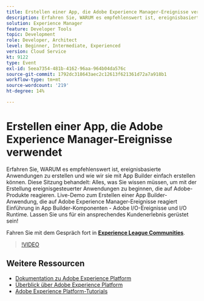 ```yaml
---
title: Erstellen einer App, die Adobe Experience Manager-Ereignisse verwendet
description: Erfahren Sie, WARUM es empfehlenswert ist, ereignisbasierte Anwendungen zu erstellen und wie wir sie mit App Builder einfach erstellen können. Diese Sitzung behandelt - Alles, was Sie wissen müssen, um mit der Erstellung ereignisgesteuerter Anwendungen zu beginnen, die auf Adobe-Produkte reagieren. Live-Demo zum Erstellen einer App Builder-Anwendung, die auf Adobe Experience Manager-Ereignisse reagiert Einführung in App Builder-Komponenten - Adobe I/O-Ereignisse und I/O Runtime. Lassen Sie uns für ein ansprechendes Kundenerlebnis gerüstet sein!
solution: Experience Manager
feature: Developer Tools
topic: Development
role: Developer, Architect
level: Beginner, Intermediate, Experienced
version: Cloud Service
kt: 9122
type: Event
exl-id: 5eea7354-481b-4162-96aa-964b04da576c
source-git-commit: 1792dc318643aec2c12613f621361d72a7a918b1
workflow-type: tm+mt
source-wordcount: '219'
ht-degree: 14%

---
```


# Erstellen einer App, die Adobe Experience Manager-Ereignisse verwendet

Erfahren Sie, WARUM es empfehlenswert ist, ereignisbasierte Anwendungen zu erstellen und wie wir sie mit App Builder einfach erstellen können. Diese Sitzung behandelt: Alles, was Sie wissen müssen, um mit der Erstellung ereignisgesteuerter Anwendungen zu beginnen, die auf Adobe-Produkte reagieren. Live-Demo zum Erstellen einer App Builder-Anwendung, die auf Adobe Experience Manager-Ereignisse reagiert Einführung in App Builder-Komponenten - Adobe I/O-Ereignisse und I/O Runtime. Lassen Sie uns für ein ansprechendes Kundenerlebnis gerüstet sein!

Fahren Sie mit dem Gespräch fort in **[Experience League Communities](https://adobe.ly/3ipjs8p)**.

>[!VIDEO](https://video.tv.adobe.com/v/337566/?quality=12&learn=on&hidetitle=true)

## Weitere Ressourcen

- [Dokumentation zu Adobe Experience Platform](https://experienceleague.adobe.com/docs/experience-platform.html?lang=de)
- [Überblick über Adobe Experience Platform](https://experienceleague.adobe.com/docs/experience-platform/landing/home.html?lang=de)
- [Adobe Experience Platform-Tutorials](https://experienceleague.adobe.com/docs/platform-learn/tutorials/overview.html?lang=de)
